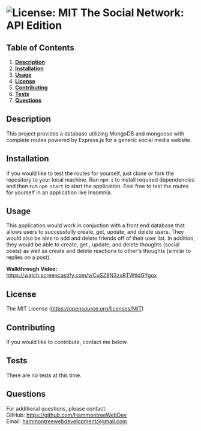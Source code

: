 # ![License: MIT](https://img.shields.io/badge/License-MIT-yellow.svg) The Social Network: API Edition
  ## Table of Contents
  1. **[Description](#description)**<br>
  2. **[Installation](#installation)**<br>
  3. **[Usage](#usage)**<br>
  4. **[License](#license)**<br>
  5. **[Contributing](#contributing)**<br>
  6. **[Tests](#tests)**<br>
  7. **[Questions](#questions)**<br>
  ## Description
  This project provides a database utilizing MongoDB and mongoose with complete routes powered by Express.js for a generic social media website.
  ## Installation
  If you would like to test the routes for yourself, just clone or fork the repository to your local machine. Run `npm i` to install required dependencies and then run `npm start` to start the application. Feel free to test the routes for yourself in an application like Insomnia.
  ## Usage
  This application would work in conjuction with a front end database that allows users to successfully create, get, update, and delete users. They would also be able to add and delete friends off of their user list. In addition, they would be able to create, get , update, and delete thoughts (social posts) as well as create and delete reactions to other's thoughts (similar to replies on a post).

  **Walkthrough Video:** <br>
  https://watch.screencastify.com/v/CuSZ8N3zxRTWtldGYgox

  ## License
  The MIT License (https://opensource.org/licenses/MIT)
  ## Contributing
  If you would like to contribute, contact me below.
  ## Tests
  There are no tests at this time.
  ## Questions
  For additional questions, please contact:<br>
  GitHub: https://github.com/HammontreeWebDev<br>
  Email: hammontreewebdevelopment@gmail.com